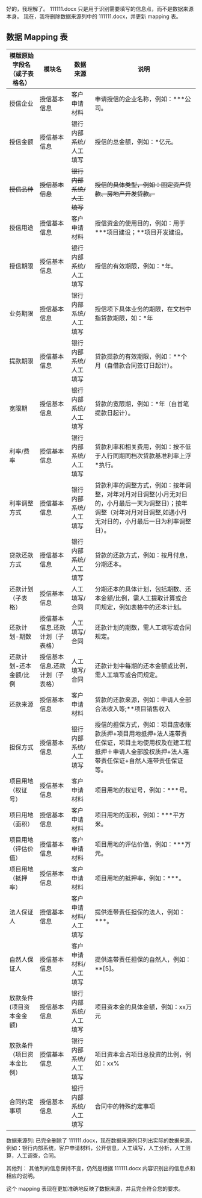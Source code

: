 好的，我理解了。 111111.docx 只是用于识别需要填写的信息点，而不是数据来源本身。 现在，我将删除数据来源列中的 111111.docx，并更新 mapping 表。

## 数据 Mapping 表

| 模版原始字段名（或子表格名）                                 | 模块名       | 数据来源                                                     | 说明                                                                                             |
| ------------------------------------------------------------ | ------------ | ------------------------------------------------------------ | ------------------------------------------------------------------------------------------------ |
| 授信企业                                                     | 授信基本信息 |  客户申请材料                                  | 申请授信的企业名称，例如：***公司。                                                                |
| 授信金额                                                     | 授信基本信息 |  银行内部系统/人工填写                                        | 授信的总金额，例如：*亿元。                                                                      |
| ~~授信品种~~                                                 | ~~授信基本信息~~ | ~~银行内部系统/人工填写~~                                    | ~~授信的具体类型，例如：固定资产贷款、房地产开发贷款。~~                                                     |
| 授信用途                                                     | 授信基本信息 | 客户申请材料                                    | 授信资金的使用目的，例如：用于***项目建设；**项目开发建设。                                                                               |
| 授信期限                                                     | 授信基本信息 | 银行内部系统/人工填写                                        | 授信的有效期限，例如：*年。                                                                                   |
| 业务期限                                                     | 授信基本信息 |  银行内部系统/人工填写                                        | 授信项下具体业务的期限，在文档中指贷款期限，如：*年                                                                           |
| 提款期限                                                    | 授信基本信息 | 银行内部系统/人工填写                                         | 贷款提款的有效期限，例如：**个月（自借款合同签订日起计）。                                                                      |
| 宽限期                                                    | 授信基本信息 | 银行内部系统/人工填写                                         | 贷款的宽限期，例如：*年（自首笔提款日起计）。                                                                                |
| 利率/费率                                                    | 授信基本信息 | 银行内部系统/人工填写                                        | 贷款利率和相关费用，例如：按不低于人行同期同档次贷款基准利率上浮*执行。                                                                          |
| 利率调整方式                                                | 授信基本信息 | 银行内部系统/人工填写                                       | 贷款利率的调整方式，例如：按年调整，对年对月对日调整(小月无对日的，小月最后一天为调整日)；按年调整（对年对月对日调整,如遇小月无对日的，小月最后一日为利率调整日）。                                                                               |
| 贷款还款方式                                                 | 授信基本信息 | 银行内部系统/人工填写                                        | 贷款的还款方式，例如：按月付息，分期还本。                                                              |
| 还款计划（子表格）                               | 授信基本信息 |  人工填写/合同                              | 分期还本的具体计划，包括期数、还本金额/比例，需人工提取计算或合同规定，例如表格中的还本计划。                                                                     |
| 还款计划-期数 | 授信基本信息.还款计划（子表格） | 人工填写/合同 | 还款计划的期数，需人工填写或合同规定。 |
| 还款计划-还本金额/比例 | 授信基本信息.还款计划（子表格） | 人工填写/合同 | 还款计划中每期的还本金额或比例，需人工填写或合同规定。 |
| 还款来源                                                     | 授信基本信息 | 客户申请材料                                    | 贷款的还款来源，例如：申请人全部合法收入等;**项目销售收入                                                                                  |
| 担保方式                                                     | 授信基本信息 | 银行内部系统/人工填写                                        | 授信的担保方式，例如：项目应收账款质押+项目用地抵押+法人连带责任保证，项目土地使用权及在建工程抵押＋申请人全部股权质押+法人连带责任保证+自然人连带责任保证等。                                                                          |
| 项目用地（权证号）                    | 授信基本信息 | 客户申请材料 | 项目用地的权证号，例如：***号。                                                        |
| 项目用地（面积）                    | 授信基本信息 | 客户申请材料 | 项目用地的面积，例如：***平方米。                                                        |
| 项目用地（评估价值）                    | 授信基本信息 | 客户申请材料 | 项目用地的评估价值，例如：***万元。                                                       |
| 项目用地（抵押率）                    | 授信基本信息 | 客户申请材料 | 项目用地的抵押率，例如：***。                                                       |
| 法人保证人                                                    | 授信基本信息 | 客户申请材料/人工填写                                         | 提供连带责任担保的法人，例如：***。                                                                                |
| 自然人保证人                                                  | 授信基本信息 | 客户申请材料/人工填写                                         | 提供连带责任担保的自然人，例如：**[5]。                                                                                 |
| 放款条件(项目资本金金额)                               | 授信基本信息 | 银行内部系统/人工填写                                 | 项目资本金的具体金额，例如：xx万元                                          |
| 放款条件（项目资本金比例） | 授信基本信息 | 银行内部系统/人工填写 | 项目资本金占项目总投资的比例，例如：xx% |
| 合同约定事项                                                 | 授信基本信息 |  银行内部系统/人工填写                                       | 合同中的特殊约定事项                                                |






数据来源列: 已完全删除了 111111.docx，现在数据来源列只列出实际的数据来源，例如：银行内部系统，客户申请材料，公开信息，人工填写，人工分析，人工测算，人工调查，合同。

其他列： 其他列的信息保持不变，仍然是根据 111111.docx 内容识别出的信息点和相应的说明。

这个 mapping 表现在更加准确地反映了数据来源，并且完全符合您的要求。
